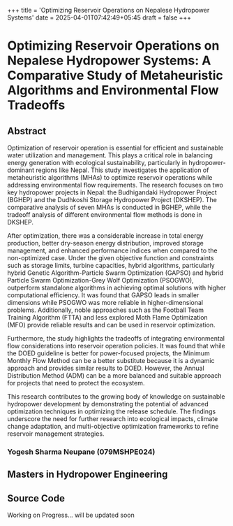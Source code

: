 +++
title = 'Optimizing Reservoir Operations on Nepalese Hydropower Systems'
date = 2025-04-01T07:42:49+05:45
draft = false
+++
# Optimizing Reservoir Operations on Nepalese Hydropower Systems: A Comparative Study of Metaheuristic Algorithms and Environmental Flow Tradeoffs
## Abstract

Optimization of reservoir operation is essential for efficient and sustainable water utilization and management. This plays a critical role in balancing energy generation with ecological sustainability, particularly in hydropower-dominant regions like Nepal. This study investigates the application of metaheuristic algorithms (MHAs) to optimize reservoir operations while addressing environmental flow requirements. The research focuses on two key hydropower projects in Nepal: the Budhigandaki Hydropower Project (BGHEP) and the Dudhkoshi Storage Hydropower Project (DKSHEP). The comparative analysis of seven MHAs is conducted in BGHEP, while the tradeoff analysis of different environmental flow methods is done in DKSHEP. 

After optimization, there was a considerable increase in total energy production, better dry-season energy distribution, improved storage management, and enhanced performance indices when compared to the non-optimized case. Under the given objective function and constraints such as storage limits, turbine capacities, hybrid algorithms, particularly hybrid Genetic Algorithm-Particle Swarm Optimization (GAPSO) and hybrid Particle Swarm Optimization-Grey Wolf Optimization (PSOGWO), outperform standalone algorithms in achieving optimal solutions with higher computational efficiency. It was found that GAPSO leads in smaller dimensions while PSOGWO was more reliable in higher-dimensional problems. Additionally, noble approaches such as the Football Team Training Algorithm (FTTA) and less explored Moth Flame Optimization (MFO) provide reliable results and can be used in reservoir optimization.

Furthermore, the study highlights the tradeoffs of integrating environmental flow considerations into reservoir operation policies. It was found that while the DOED guideline is better for power-focused projects, the Minimum Monthly Flow Method can be a better substitute because it is a dynamic approach and provides similar results to DOED. However, the Annual Distribution Method (ADM) can be a more balanced and suitable approach for projects that need to protect the ecosystem.

This research contributes to the growing body of knowledge on sustainable hydropower development by demonstrating the potential of advanced optimization techniques in optimizing the release schedule. The findings underscore the need for further research into ecological impacts, climate change adaptation, and multi-objective optimization frameworks to refine reservoir management strategies.

### Yogesh Sharma Neupane (079MSHPE024) 
Masters in Hydropower Engineering
---

## Source Code

Working on Progress...
will be updated soon